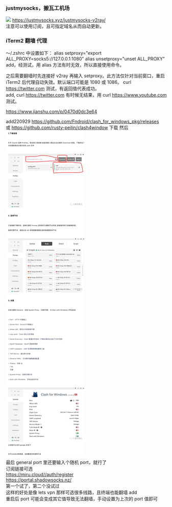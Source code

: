 ### justmysocks，搬瓦工机场

![](img/2022-06-15-18-24-55.png)
https://justmysocks.xyz/justmysocks-v2ray/  
注意可以使用订阅，且可指定域名从而自动更新。

### iTerm2 翻墙 代理

～/.zshrc 中设置如下：
alias setproxy="export ALL_PROXY=socks5://127.0.0.1:1080"
alias unsetproxy="unset ALL_PROXY"
add，经测试，用 alias 方法有时无效，所以直接使用命令。

之后需要翻墙时先连接好 v2ray 再输入 setproxy。此方法仅针对当前窗口，重启 iTerm2 后代理自动失效。默认端口可能是 1080 或 1086。
curl https://twitter.com 测试，有返回值代表成功。  
add, curl https://twitter.com 有时候无结果，用 curl https://www.youtube.com 测试。

https://www.jianshu.com/p/0470d0dc3e64

add220929
https://github.com/Fndroid/clash_for_windows_pkg/releases  
或 https://github.com/rusty-peilin/clash4window 下载
然后  
![](./img/2022-09-29-17-10-48.png)  
最后 general port 里还要输入个随机 port，就行了  
订阅链接可选  
https://miru.cloud//auth/register  
https://portal.shadowsocks.nz/  
第一个试了，第二个没试过  
这样的好处是像 lets vpn 那样可选很多线路，且终端也能翻墙
add  
重启后 port 可能会变成其它值导致无法翻墙，手动设置为上次的 port 值即可